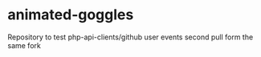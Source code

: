 # animated-goggles
Repository to test php-api-clients/github user events
second pull form the same fork
